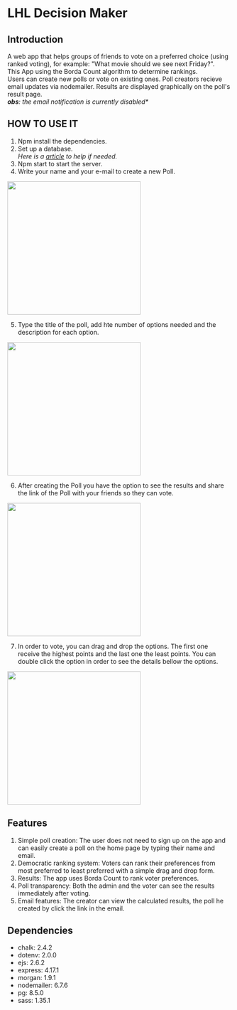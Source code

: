 LHL Decision Maker
=========

## Introduction

A web app that helps groups of friends to vote on a preferred choice (using ranked voting), for example: "What movie should we see next Friday?".<br/>
This App using the Borda Count algorithm to determine rankings.<br/>
Users can create new polls or vote on existing ones. Poll creators recieve email updates via nodemailer. Results are displayed graphically on the poll's result page.<br/>
_**obs**: the email notification is currently disabled*_

## HOW TO USE IT

1. Npm install the dependencies.
2. Set up a database. <br/>
  *Here is a [article](https://www.microfocus.com/documentation/idol/IDOL_12_0/MediaServer/Guides/html/English/Content/Getting_Started/Configure/_TRN_Set_up_PostgreSQL.htm) to help if needed.*
4. Npm start to start the server.
5. Write your name and your e-mail to create a new Poll.
  <img src="https://user-images.githubusercontent.com/105023503/186273523-f4162f63-1a9d-44eb-aee0-e9452dbb897a.png" style="width:300px" >

5. Type the title of the poll, add hte number of options needed and the description for each option.
  <img src="https://user-images.githubusercontent.com/105023503/186273965-1e45d5c3-b6de-4114-9272-dbdff8269140.png" style="width:300px" >

6. After creating the Poll you have the option to see the results and share the link of the Poll with your friends so they can vote.
  <img src="https://user-images.githubusercontent.com/105023503/186274153-cec4e8b6-f142-4f9f-bdd0-9bfe7e42bc3c.png" style="width:300px" >
  
7. In order to vote, you can drag and drop the options. The first one receive the highest points and the last one the least points. You can double click the option in order to see the details bellow the options.
  <img src="https://user-images.githubusercontent.com/105023503/186274701-98735142-11b7-4626-aa0f-f83313fc477b.png" style="width:300px" >






## Features

1. Simple poll creation: The user does not need to sign up on the app and can easily create a poll on the home page by typing their name and email.
2. Democratic ranking system: Voters can rank their preferences from most preferred to least preferred with a simple drag and drop form.
3. Results: The app uses Borda Count to rank voter preferences.
4. Poll transparency: Both the admin and the voter can see the results immediately after voting.
5. Email features: The creator can view the calculated results, the poll he created by click the link in the email.

## Dependencies
- chalk: 2.4.2
- dotenv: 2.0.0
- ejs: 2.6.2
- express: 4.17.1
- morgan: 1.9.1
- nodemailer: 6.7.6
- pg: 8.5.0
- sass: 1.35.1

